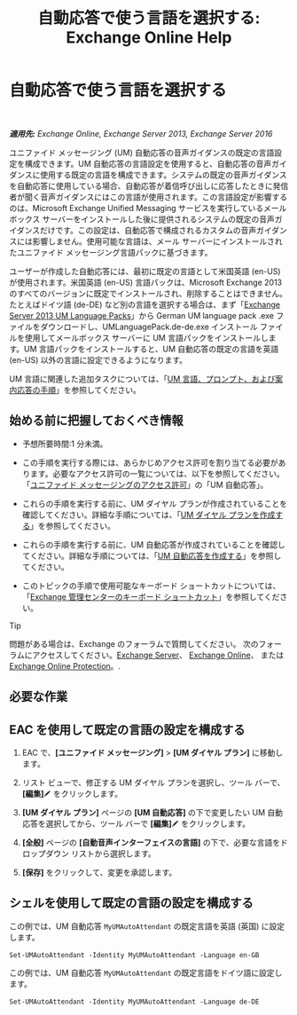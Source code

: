 ﻿---
title: '自動応答で使う言語を選択する: Exchange Online Help'
TOCTitle: 自動応答で使う言語を選択する
ms:assetid: 3a1c1ec0-c726-41fb-a294-59faab205609
ms:mtpsurl: https://technet.microsoft.com/ja-jp/library/Aa997306(v=EXCHG.150)
ms:contentKeyID: 50555757
ms.date: 05/22/2018
mtps_version: v=EXCHG.150
ms.translationtype: HT
---

# 自動応答で使う言語を選択する

 

_**適用先:** Exchange Online, Exchange Server 2013, Exchange Server 2016_

ユニファイド メッセージング (UM) 自動応答の音声ガイダンスの既定の言語設定を構成できます。UM 自動応答の言語設定を使用すると、自動応答の音声ガイダンスに使用する既定の言語を構成できます。システムの既定の音声ガイダンスを自動応答に使用している場合、自動応答が着信呼び出しに応答したときに発信者が聞く音声ガイダンスにはこの言語が使用されます。この言語設定が影響するのは、Microsoft Exchange Unified Messaging サービスを実行しているメールボックス サーバーをインストールした後に提供されるシステムの既定の音声ガイダンスだけです。この設定は、自動応答で構成されるカスタムの音声ガイダンスには影響しません。使用可能な言語は、メール サーバーにインストールされたユニファイド メッセージング言語パックに基づきます。

ユーザーが作成した自動応答には、最初に既定の言語として米国英語 (en-US) が使用されます。米国英語 (en-US) 言語パックは、Microsoft Exchange 2013 のすべてのバージョンに既定でインストールされ、削除することはできません。たとえばドイツ語 (de-DE) など別の言語を選択する場合は、まず「[Exchange Server 2013 UM Language Packs](https://go.microsoft.com/fwlink/?linkid=266542)」から German UM language pack .exe ファイルをダウンロードし、UMLanguagePack.de-de.exe インストール ファイルを使用してメールボックス サーバーに UM 言語パックをインストールします。UM 言語パックをインストールすると、UM 自動応答の既定の言語を英語 (en-US) 以外の言語に設定できるようになります。

UM 言語に関連した追加タスクについては、「[UM 言語、プロンプト、および案内応答の手順](um-languages-prompts-and-greetings-procedures-exchange-2013-help.md)」を参照してください。

## 始める前に把握しておくべき情報

  - 予想所要時間:1 分未満。

  - この手順を実行する際には、あらかじめアクセス許可を割り当てる必要があります。必要なアクセス許可の一覧については、以下を参照してください。「[ユニファイド メッセージングのアクセス許可](unified-messaging-permissions-exchange-2013-help.md)」の「UM 自動応答」。

  - これらの手順を実行する前に、UM ダイヤル プランが作成されていることを確認してください。詳細な手順については、「[UM ダイヤル プランを作成する](create-a-um-dial-plan-exchange-2013-help.md)」を参照してください。

  - これらの手順を実行する前に、UM 自動応答が作成されていることを確認してください。詳細な手順については、「[UM 自動応答を作成する](create-a-um-auto-attendant-exchange-2013-help.md)」を参照してください。

  - このトピックの手順で使用可能なキーボード ショートカットについては、「[Exchange 管理センターのキーボード ショートカット](keyboard-shortcuts-in-the-exchange-admin-center-exchange-online-protection-help.md)」を参照してください。


> [!TIP]
> 問題がある場合は、Exchange のフォーラムで質問してください。 次のフォーラムにアクセスしてください。<A href="https://go.microsoft.com/fwlink/p/?linkid=60612">Exchange Server</A>、 <A href="https://go.microsoft.com/fwlink/p/?linkid=267542">Exchange Online</A>、 または <A href="https://go.microsoft.com/fwlink/p/?linkid=285351">Exchange Online Protection</A>。.



## 必要な作業

## EAC を使用して既定の言語の設定を構成する

1.  EAC で、**\[ユニファイド メッセージング\]** \> **\[UM ダイヤル プラン\]** に移動します。

2.  リスト ビューで、修正する UM ダイヤル プランを選択し、ツール バーで、**\[編集\]**![編集アイコン](images/Bb124582.6f53ccb2-1f13-4c02-bea0-30690e6ea71d(EXCHG.150).gif "編集アイコン") をクリックします。

3.  **\[UM ダイヤル プラン\]** ページの **\[UM 自動応答\]** の下で変更したい UM 自動応答を選択してから、ツール バーで **\[編集\]**![編集アイコン](images/Bb124582.6f53ccb2-1f13-4c02-bea0-30690e6ea71d(EXCHG.150).gif "編集アイコン") をクリックします。

4.  **\[全般\]** ページの **\[自動音声インターフェイスの言語\]** の下で、必要な言語をドロップダウン リストから選択します。

5.  **\[保存\]** をクリックして、変更を承認します。

## シェルを使用して既定の言語の設定を構成する

この例では、UM 自動応答 `MyUMAutoAttendant` の既定言語を英語 (英国) に設定します。

    Set-UMAutoAttendant -Identity MyUMAutoAttendant -Language en-GB

この例では、UM 自動応答 `MyUMAutoAttendant` の既定言語をドイツ語に設定します。

    Set-UMAutoAttendant -Identity MyUMAutoAttendant -Language de-DE

